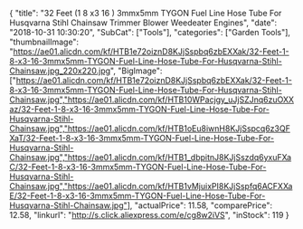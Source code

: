 {
	"title": "32 Feet (1 8 x3 16 ) 3mmx5mm TYGON Fuel Line Hose Tube For Husqvarna Stihl Chainsaw Trimmer Blower Weedeater Engines",
	"date": "2018-10-31 10:30:20",
	"SubCat": ["Tools"],
	"categories": ["Garden Tools"],
	"thumbnailImage": "https://ae01.alicdn.com/kf/HTB1e72oiznD8KJjSspbq6zbEXXak/32-Feet-1-8-x3-16-3mmx5mm-TYGON-Fuel-Line-Hose-Tube-For-Husqvarna-Stihl-Chainsaw.jpg_220x220.jpg",
	"BigImage": ["https://ae01.alicdn.com/kf/HTB1e72oiznD8KJjSspbq6zbEXXak/32-Feet-1-8-x3-16-3mmx5mm-TYGON-Fuel-Line-Hose-Tube-For-Husqvarna-Stihl-Chainsaw.jpg","https://ae01.alicdn.com/kf/HTB10WPacjgy_uJjSZJnq6zuOXXaz/32-Feet-1-8-x3-16-3mmx5mm-TYGON-Fuel-Line-Hose-Tube-For-Husqvarna-Stihl-Chainsaw.jpg","https://ae01.alicdn.com/kf/HTB1oEu8iwnH8KJjSspcq6z3QFXaT/32-Feet-1-8-x3-16-3mmx5mm-TYGON-Fuel-Line-Hose-Tube-For-Husqvarna-Stihl-Chainsaw.jpg","https://ae01.alicdn.com/kf/HTB1_dbpitnJ8KJjSszdq6yxuFXaC/32-Feet-1-8-x3-16-3mmx5mm-TYGON-Fuel-Line-Hose-Tube-For-Husqvarna-Stihl-Chainsaw.jpg","https://ae01.alicdn.com/kf/HTB1vMjuixPI8KJjSspfq6ACFXXaE/32-Feet-1-8-x3-16-3mmx5mm-TYGON-Fuel-Line-Hose-Tube-For-Husqvarna-Stihl-Chainsaw.jpg"],
	"actualPrice": 11.58,
	"comparePrice": 12.58,
	"linkurl": "http://s.click.aliexpress.com/e/cg8w2iVS",
	"inStock": 119
}
